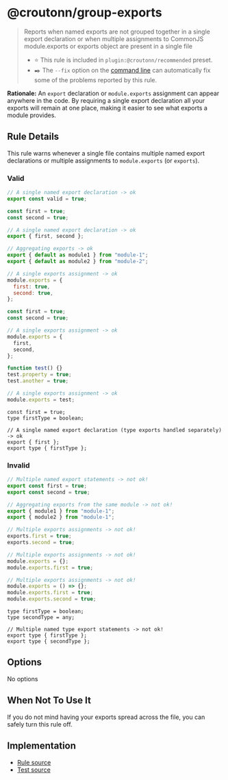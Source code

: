 # @croutonn/group-exports

> Reports when named exports are not grouped together in a single export declaration or when multiple assignments to CommonJS module.exports or exports object are present in a single file
>
> - ⭐️ This rule is included in `plugin:@croutonn/recommended` preset.
> - ✒️ The `--fix` option on the [command line](https://eslint.org/docs/user-guide/command-line-interface#fixing-problems) can automatically fix some of the problems reported by this rule.

**Rationale:** An `export` declaration or `module.exports` assignment can appear anywhere in the code. By requiring a single export declaration all your exports will remain at one place, making it easier to see what exports a module provides.

## Rule Details

This rule warns whenever a single file contains multiple named export declarations or multiple assignments to `module.exports` (or `exports`).

### Valid

```js
// A single named export declaration -> ok
export const valid = true;
```

```js
const first = true;
const second = true;

// A single named export declaration -> ok
export { first, second };
```

```js
// Aggregating exports -> ok
export { default as module1 } from "module-1";
export { default as module2 } from "module-2";
```

```js
// A single exports assignment -> ok
module.exports = {
  first: true,
  second: true,
};
```

```js
const first = true;
const second = true;

// A single exports assignment -> ok
module.exports = {
  first,
  second,
};
```

```js
function test() {}
test.property = true;
test.another = true;

// A single exports assignment -> ok
module.exports = test;
```

```flow js
const first = true;
type firstType = boolean;

// A single named export declaration (type exports handled separately) -> ok
export { first };
export type { firstType };
```

### Invalid

```js
// Multiple named export statements -> not ok!
export const first = true;
export const second = true;
```

```js
// Aggregating exports from the same module -> not ok!
export { module1 } from "module-1";
export { module2 } from "module-1";
```

```js
// Multiple exports assignments -> not ok!
exports.first = true;
exports.second = true;
```

```js
// Multiple exports assignments -> not ok!
module.exports = {};
module.exports.first = true;
```

```js
// Multiple exports assignments -> not ok!
module.exports = () => {};
module.exports.first = true;
module.exports.second = true;
```

```flow js
type firstType = boolean;
type secondType = any;

// Multiple named type export statements -> not ok!
export type { firstType };
export type { secondType };
```

## Options

No options

## When Not To Use It

If you do not mind having your exports spread across the file, you can safely turn this rule off.

## Implementation

- [Rule source](../../lib/rules/group-exports.js)
- [Test source](../../tests/lib/rules/group-exports.js)
